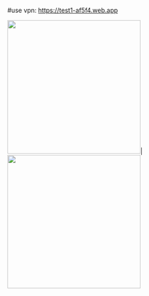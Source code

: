 #use vpn: https://test1-af5f4.web.app

<img src="https://user-images.githubusercontent.com/79679398/200942953-c0b3e20a-df8f-44fe-a8d8-afef99f0791f.png" width="300">|
<img src="https://user-images.githubusercontent.com/79679398/200942941-5c7844e1-6391-4060-a9b7-0857f10c82d4.png" width="300">
